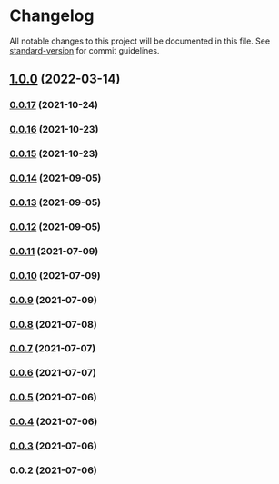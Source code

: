 # Changelog

All notable changes to this project will be documented in this file. See [standard-version](https://github.com/conventional-changelog/standard-version) for commit guidelines.

## [1.0.0](https://github.com/teamnovu/vue-cloudinary-image/compare/v0.0.17...v1.0.0) (2022-03-14)

### [0.0.17](https://github.com/teamnovu/vue-cloudinary-image/compare/v0.0.16...v0.0.17) (2021-10-24)

### [0.0.16](https://github.com/teamnovu/vue-cloudinary-image/compare/v0.0.15...v0.0.16) (2021-10-23)

### [0.0.15](https://github.com/teamnovu/vue-cloudinary-image/compare/v0.0.14...v0.0.15) (2021-10-23)

### [0.0.14](https://github.com/teamnovu/vue-cloudinary-image/compare/v0.0.13...v0.0.14) (2021-09-05)

### [0.0.13](https://github.com/teamnovu/vue-cloudinary-image/compare/v0.0.12...v0.0.13) (2021-09-05)

### [0.0.12](https://github.com/teamnovu/vue-cloudinary-image/compare/v0.0.11...v0.0.12) (2021-09-05)

### [0.0.11](https://github.com/teamnovu/vue-cloudinary-image/compare/v0.0.10...v0.0.11) (2021-07-09)

### [0.0.10](https://github.com/teamnovu/vue-cloudinary-image/compare/v0.0.9...v0.0.10) (2021-07-09)

### [0.0.9](https://github.com/teamnovu/vue-cloudinary-image/compare/v0.0.8...v0.0.9) (2021-07-09)

### [0.0.8](https://github.com/teamnovu/vue-cloudinary-image/compare/v0.0.7...v0.0.8) (2021-07-08)

### [0.0.7](https://github.com/teamnovu/vue-cloudinary-image/compare/v0.0.6...v0.0.7) (2021-07-07)

### [0.0.6](https://github.com/teamnovu/vue-cloudinary-image/compare/v0.0.5...v0.0.6) (2021-07-07)

### [0.0.5](https://github.com/teamnovu/vue-cloudinary-image/compare/v0.0.4...v0.0.5) (2021-07-06)

### [0.0.4](https://github.com/teamnovu/vue-cloudinary-image/compare/v0.0.3...v0.0.4) (2021-07-06)

### [0.0.3](https://github.com/teamnovu/vue-cloudinary-image/compare/v0.0.2...v0.0.3) (2021-07-06)

### 0.0.2 (2021-07-06)
